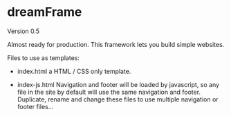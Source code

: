 # dreamFrame

Version 0.5

Almost ready for production. 
This framework lets you build simple websites.

Files to use as templates:

- index.html
a HTML / CSS only template. 

- index-js.html
Navigation and footer will be loaded by javascript, so any file in the site by default will use the same navigation and footer. Duplicate, rename and change these files to use multiple navigation or footer files... 
